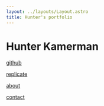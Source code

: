 ```yaml
---
layout: ../layouts/Layout.astro
title: Hunter's portfolio
---
```

<!-- Markdown Preview - https://dillinger.io/ -->

# Hunter Kamerman

[github](https://www.github.com/hunterkamerman)

[replicate](https://replicate.com/hunterkamerman)

[about](/about)

[contact](/contact)





